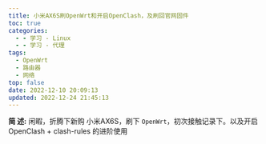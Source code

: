 ```yaml
---
title: 小米AX6S刷OpenWrt和开启OpenClash，及刷回官网固件
toc: true
categories:
  - - 学习 - Linux
  - - 学习 - 代理
tags:
  - OpenWrt
  - 路由器
  - 网络
top: false
date: 2022-12-10 20:09:13
updated: 2022-12-24 21:45:13
---
```




**简  述:** 闲暇，折腾下新购 小米AX6S，刷下 `OpenWrt`，初次接触记录下。以及开启 OpenClash + clash-rules 的进阶使用
